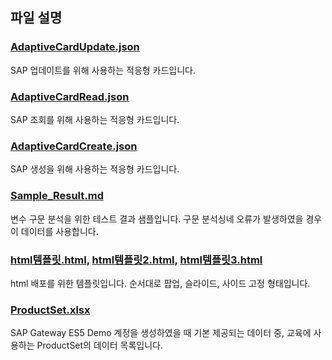 ## 파일 설명

### [AdaptiveCardUpdate.json](https://github.com/FDX-edu/CopilotStudioSAP/blob/main/Resources/AdaptiveCardUpdate.json)
SAP 업데이트를 위해 사용하는 적응형 카드입니다.

### [AdaptiveCardRead.json](https://github.com/FDX-edu/CopilotStudioSAP/blob/main/Resources/AdaptiveCardRead.json)
SAP 조회를 위해 사용하는 적응형 카드입니다.

### [AdaptiveCardCreate.json](https://github.com/FDX-edu/CopilotStudioSAP/blob/main/Resources/AdaptiveCardCreate.json)
SAP 생성을 위해 사용하는 적응형 카드입니다.

### [Sample_Result.md](https://github.com/FDX-edu/CopilotStudioSAP/blob/main/Resources/Sample_Result.md)
변수 구문 분석을 위한 테스트 결과 샘플입니다. 구문 분석싱네 오류가 발생하였을 경우 이 데이터를 사용합니다.

### [html템플릿.html](https://github.com/FDX-edu/CopilotStudioSAP/blob/main/Resources/html%ED%85%9C%ED%94%8C%EB%A6%BF.html), [html템플릿2.html](https://github.com/FDX-edu/CopilotStudioSAP/blob/main/Resources/html%ED%85%9C%ED%94%8C%EB%A6%BF2.html), [html템플릿3.html](https://github.com/FDX-edu/CopilotStudioSAP/blob/main/Resources/html%ED%85%9C%ED%94%8C%EB%A6%BF3.html)
html 배포를 위한 템플릿입니다. 순서대로 팝업, 슬라이드, 사이드 고정 형태입니다.

### [ProductSet.xlsx](https://github.com/FDX-edu/CopilotStudioSAP/blob/main/Resources/ProductSet.xlsx)
SAP Gateway ES5 Demo 계정을 생성하였을 때 기본 제공되는 데이터 중, 교육에 사용하는 ProductSet의 데이터 목록입니다.
